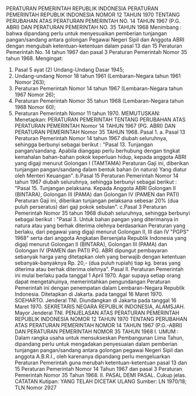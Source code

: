  PERATURAN PEMERINTAH REPUBLIK INDONESIA PERATURAN PEMERINTAH REPUBLIK INDONESIA NOMOR 12 TAHUN 1970 TENTANG PERUBAHAN ATAS PERATURAN PEMERINTAH NO. 14 TAHUN 1967 (P.G. ABRI) DAN PERATURAN PEMERINTAH NO. 35 TAHUN 1968
Menimbang :
 bahwa dipandang perlu untuk menyesuaikan pemberian tunjangan pangan/sandang antara golongan Pegawai Negeri Sipil dan Anggota ABRI dengan mengubah ketentuan-ketentuan dalam pasal 13 dan 15 Peraturan Pemerintah No. 14 tahun 1967 dan pasal 3 Peraturan Pemerintah Nomor 35 tahun 1968. Mengingat:
1. Pasal 5 ayat (2) Undang-Undang Dasar 1945;
2. Undang-undang Nomor 18 tahun 1961 (Lembaran-Negara tahun 1961 Nomor 263);
3. Peraturan Pemerintah Nomor 14 tahun 1967 (Lembaran-Negara tahun 1967 Nomor 26);
4. Peraturan Pemerintah Nomor 35 tahun 1968 (Lembaran-Negara tahun 1968 Nomor 60);
5. Peraturan Pemerintah Nomor 11 tahun 1970.
MEMUTUSKAN:
 Menetapkan: PERATURAN PEMERINTAH TENTANG PERUBAHAN ATAS PERATURAN PEMERINTAH Nomor 14 TAHUN 1967 (PG. ABRI) DAN PERATURAN PEMERINTAH Nomor 35 TAHUN 1968. Pasal 1.
a. Pasal 13 Peraturan Pemerintah Nomor 14 tahun 1967 diubah seluruhnya, sehingga berbunyi sebagai berikut : "Pasal 13. Tunjangan pangan/sandang. Apabila dianggap perlu berhubung dengan tingkat kemahalan bahan-bahan pokok keperluan hidup, kepada anggota ABRI yang digaji menurut Golongan I (TAMTAMA) Peraturan Gaji ini, diberikan tunjangan pangan/sandang dalam bentuk bahan (in natura) Yang diatur oleh Menteri Keuangan". b.Pasal 15 Peraturan Pemerintah Nomor 14 tahun 1967 diubah seluruhnya, sehingga berbunyi sebagai berikut : "Pasal 15. Tunjangan pelaksana. Kepada Anggota ABRI Golongan II (BINTARA), Golongan III (PAMA) dan Golongan IV (PAMEN dan PATI) Peraturan Gaji ini, diberikan tunjangan pelaksana sebesar 20% (dua puluh perseratus) dari gaji pokok sebulan". c.Pasal 3 Peraturan Pemerintah Nomor 35 tahun 1968 diubah seluruhnya, sehingga berbunyi sebagai berikut : "Pasal 3. Untuk bahan pangan yang diterimanya in natura atau yang berhak diterima olehnya berdasarkan Peraturan yang berlaku, dari pegawai yang digaji menurut Golongan II, III dan IV "PGPS" 1968" serta dari anggota Angkatan Bersenjata Republik Indonesia yang digaji menurut Golongan II (BINTARA), Golongan III (PAMA) dan Golongan IV (PAMEN dan PATI) PG. ABRI dipungut pembayaran sebanyak harga yang ditetapkan oleh yang berwajib dengan ketentuan sebanyak-banyaknya Rp. 20,- (dua puluh rupiah) tiap kg. beras yang diterima atau berhak diterima olehnya". Pasal II. Peraturan Pemerintah ini mulai berlaku pada tanggal 1 April 1970. Agar supaya setiap orang dapat mengetahuinya, memerintahkan pengundangan Peraturan Pemerintah ini dengan penempatan dalam Lembaran-Negara Republik Indonesia. Ditetapkan di Jakarta. pada tanggal 16 Maret 1970. SOEHARTO. Jenderal TNI. Diundangkan di Jakarta pada tanggal 16 Maret 1970. SEKRETARIS NEGARA REPUBLIK INDONESIA, ALAMSJAH. Mayor Jenderal TNI. PENJELASAN ATAS PERATURAN PEMERINTAH REPUBLIK INDONESIA NOMOR 12 TAHUN 1970 TENTANG PERUBAHAN ATAS PERATURAN PEMERINTAH NOMOR 14 TAHUN 1967 (P.G.-ABRI) DAN PERATURAN PEMERINTAH NOMOR 35 TAHUN 1968 I. UMUM : Dalam rangka usaha untuk mensukseskan Pembangunan Lima Tahun, dipandang perlu untuk mengadakan penyesuaian dalam pemberian tunjangan pangan/sandang antara golongan pegawai Negeri Sipil dan anggota A.B.R.I., oleh karenanya dipandang perlu mengeluarkan Peraturan Pemerintah guna merubah ketentuan-ketentuan pasal 13 dan 15 Peraturan Pemerintah Nomor 14 Tahun 1967 dan pasal 3 Peraturan Pemerintah Nomor 35 Tahun 1968. II. PASAL DEMI PASAL. Cukup jelas. CATATAN Kutipan: YANG TELAH DICETAK ULANG Sumber: LN 1970/18; TLN Nomor 2927